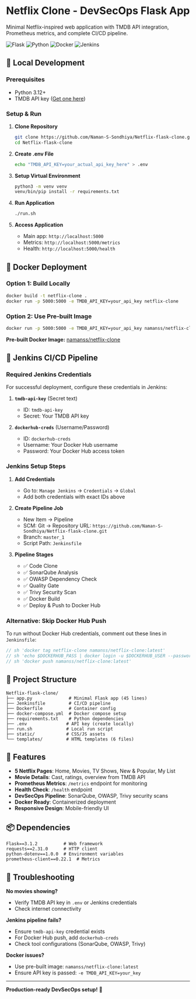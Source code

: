 # Netflix Clone - DevSecOps Flask App

Minimal Netflix-inspired web application with TMDB API integration, Prometheus metrics, and complete CI/CD pipeline.

![Flask](https://img.shields.io/badge/Flask-3.1.2-green) ![Python](https://img.shields.io/badge/Python-3.12-blue) ![Docker](https://img.shields.io/badge/Docker-Ready-blue) ![Jenkins](https://img.shields.io/badge/Jenkins-CI%2FCD-orange)

## 🚀 Local Development

### Prerequisites
- Python 3.12+
- TMDB API key ([Get one here](https://www.themoviedb.org/settings/api))

### Setup & Run

1. **Clone Repository**
   ```bash
   git clone https://github.com/Naman-S-Sondhiya/Netflix-flask-clone.git
   cd Netflix-flask-clone
   ```

2. **Create .env File**
   ```bash
   echo "TMDB_API_KEY=your_actual_api_key_here" > .env
   ```

3. **Setup Virtual Environment**
   ```bash
   python3 -m venv venv
   venv/bin/pip install -r requirements.txt
   ```

4. **Run Application**
   ```bash
   ./run.sh
   ```

5. **Access Application**
   - Main app: `http://localhost:5000`
   - Metrics: `http://localhost:5000/metrics`
   - Health: `http://localhost:5000/health`

## 🐳 Docker Deployment

### Option 1: Build Locally
```bash
docker build -t netflix-clone .
docker run -p 5000:5000 -e TMDB_API_KEY=your_api_key netflix-clone
```

### Option 2: Use Pre-built Image
```bash
docker run -p 5000:5000 -e TMDB_API_KEY=your_api_key namanss/netflix-clone:latest
```

**Pre-built Docker Image:** [namanss/netflix-clone](https://hub.docker.com/repository/docker/namanss/netflix-clone/)

## 🔧 Jenkins CI/CD Pipeline

### Required Jenkins Credentials

For successful deployment, configure these credentials in Jenkins:

1. **`tmdb-api-key`** (Secret text)
   - ID: `tmdb-api-key`
   - Secret: Your TMDB API key

2. **`dockerhub-creds`** (Username/Password)
   - ID: `dockerhub-creds`
   - Username: Your Docker Hub username
   - Password: Your Docker Hub access token

### Jenkins Setup Steps

1. **Add Credentials**
   - Go to: `Manage Jenkins` → `Credentials` → `Global`
   - Add both credentials with exact IDs above

2. **Create Pipeline Job**
   - New Item → Pipeline
   - SCM: Git → Repository URL: `https://github.com/Naman-S-Sondhiya/Netflix-flask-clone.git`
   - Branch: `master_1`
   - Script Path: `Jenkinsfile`

3. **Pipeline Stages**
   - ✅ Code Clone
   - ✅ SonarQube Analysis
   - ✅ OWASP Dependency Check
   - ✅ Quality Gate
   - ✅ Trivy Security Scan
   - ✅ Docker Build
   - ✅ Deploy & Push to Docker Hub

### Alternative: Skip Docker Hub Push

To run without Docker Hub credentials, comment out these lines in `Jenkinsfile`:
```groovy
// sh 'docker tag netflix-clone namanss/netflix-clone:latest'
// sh 'echo $DOCKERHUB_PASS | docker login -u $DOCKERHUB_USER --password-stdin'
// sh 'docker push namanss/netflix-clone:latest'
```

## 📁 Project Structure

```
Netflix-flask-clone/
├── app.py              # Minimal Flask app (45 lines)
├── Jenkinsfile         # CI/CD pipeline
├── Dockerfile          # Container config
├── docker-compose.yml  # Docker compose setup
├── requirements.txt    # Python dependencies
├── .env               # API key (create locally)
├── run.sh             # Local run script
├── static/            # CSS/JS assets
└── templates/         # HTML templates (6 files)
```

## 🎯 Features

- **5 Netflix Pages**: Home, Movies, TV Shows, New & Popular, My List
- **Movie Details**: Cast, ratings, overview from TMDB API
- **Prometheus Metrics**: `/metrics` endpoint for monitoring
- **Health Check**: `/health` endpoint
- **DevSecOps Pipeline**: SonarQube, OWASP, Trivy security scans
- **Docker Ready**: Containerized deployment
- **Responsive Design**: Mobile-friendly UI

## 📦 Dependencies

```
Flask==3.1.2          # Web framework
requests==2.31.0      # HTTP client
python-dotenv==1.0.0  # Environment variables
prometheus-client==0.22.1  # Metrics
```

## 🚨 Troubleshooting

**No movies showing?**
- Verify TMDB API key in `.env` or Jenkins credentials
- Check internet connectivity

**Jenkins pipeline fails?**
- Ensure `tmdb-api-key` credential exists
- For Docker Hub push, add `dockerhub-creds`
- Check tool configurations (SonarQube, OWASP, Trivy)

**Docker issues?**
- Use pre-built image: `namanss/netflix-clone:latest`
- Ensure API key is passed: `-e TMDB_API_KEY=your_key`

---

**Production-ready DevSecOps setup!** 🚀